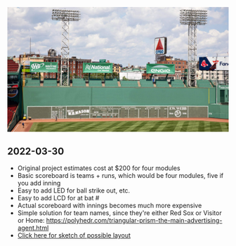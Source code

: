 ![Green Monster](<./reference/Green Monster Hi-Res by Peter Vanderwarker Photography (All Rights Reserved).jpg>)

## 2022-03-30

- Original project estimates cost at $200 for four modules
- Basic scoreboard is teams + runs, which would be four modules, five if you add inning
- Easy to add LED for ball strike out, etc.
- Easy to add LCD for at bat #
- Actual scoreboard with innings becomes much more expensive
- Simple solution for team names, since they're either Red Sox or Visitor or Home: https://polyhedr.com/triangular-prism-the-main-advertising-agent.html
- [Click here for sketch of possible layout](<Proposed Layout 2022-03-30.pdf>)